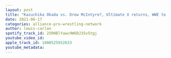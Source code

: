 ```yaml
---
layout: post
title: "Kazuchika Okada vs. Drew McIntyre?, Ultimate X returns, WWE to waive 90 day non compete? Matt Cardona"
date: 2021-06-17
categories: alliance-pro-wrestling-network
author: lewis-carlan
spotify_track_id: 25RHBlYawcHW6DJ3Sv5tgj
youtube_video_id: 
apple_track_id: 1000525932633
youtube_metadata: 
---
```

